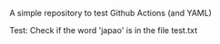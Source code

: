 A simple repository to test Github Actions (and YAML)

Test:
Check if the word 'japao' is in the file test.txt

